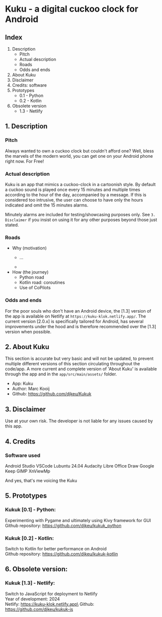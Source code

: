 # Kuku - a digital cuckoo clock for Android


## Index
1. Description
    - Pitch
    - Actual description
    - Roads
    - Odds and ends
2. About Kuku
3. Disclaimer
4. Credits: software
5. Prototypes
    - 0.1 - Python
    - 0.2 - Kotlin 
6. Obsolete version
    - 1.3 - Netlify


## 1. Description
### Pitch
Always wanted to own a cuckoo clock but couldn't afford one?
Well, bless the marvels of the modern world, you can get one on your Android phone right now. For Free!

### Actual description
Kuku is an app that mimics a cuckoo-clock in a cartoonish style. By default a cuckoo sound is played once every 15 minutes and multiple times according to the hour of the day, accompanied by a message. If this is considered too intrusive, the user can choose to have only the hours indicated and omit the 15 minutes alarms.

Minutely alarms are included for testing/showcasing purposes only. See `3. Disclaimer` if you insist on using it for any other purposes beyond those just stated.

### Roads
- Why (motivation)
    - ...


    - 
- How (the journey)
    - Python road
    - Kotlin road: coroutines
    - Use of CoPilots

### Odds and ends
For the poor souls who don't have an Android device, the [1.3] version of the app is available on Netlify at `https://kuku-klok.netlify.app/`. The current version [2.0.x] is specifically tailored for Android, has several improvements under the hood and is therefore recommended over the [1.3] version when possible.


## 2. About Kuku
This section is accurate but very basic and will not be updated, to prevent multiple different versions of this section circulating throughout the code/app. A more current and complete version of 'About Kuku' is available through the app and in the `app/src/main/assets/` folder.
- App: Kuku
- Author: Marc Kooij
- Github: https://github.com/djkeu/Kukuk


## 3. Disclaimer
Use at your own risk. The developer is not liable for any issues caused by this app.


## 4. Credits
### Software used
Android Studio
VSCode
Lubuntu 24.04
Audacity
Libre Office Draw
Google Keep
GIMP
XnViewMp

And yes, that's me voicing the Kuku

## 5. Prototypes
### Kukuk [0.1] - Python:
Experimenting with Pygame and ultimately using Kivy framework for GUI\
Github repository: https://github.com/djkeu/kukuk_python

### Kukuk [0.2] - Kotlin:
Switch to Kotlin for better performance on Android\
Github repository: https://github.com/djkeu/kukuk-kotlin


## 6. Obsolete version:
### Kukuk [1.3] - Netlify:
Switch to JavaScript for deployment to Netlify\
Year of development: 2024\
Netlify: https://kuku-klok.netlify.app\
Github: https://github.com/djkeu/kukuk-js
